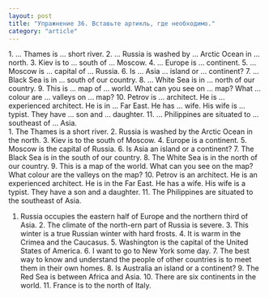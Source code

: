 ```yaml
---
layout: post
title: "Упражнение 36. Вставьте артикль, где необходимо."
category: "article"
---
```

<section class="question">
1. ... Thames is ... short river. 2. ... Russia is washed by ... Arctic Ocean in ... north. 3. Kiev is to ... south of ... Moscow. 4. ... Europe is ... continent. 5. ... Moscow is ... capital of ... Russia. 6. Is ... Asia ... island or ... continent? 7. ... Black Sea is in ... south of our country. 8. ... White Sea is in ... north of our country. 9. This is ... map of ... world. What can you see on ... map? What ... colour are ... valleys on ... map? 10. Petrov is ... architect. He is ... experienced architect. He is in ... Far East. He has ... wife. His wife is ... typist. They have ... son and ... daughter. 11. ... Philippines are situated to ... southeast of ... Asia.
</section>

<section class="answer">
1. The Thames is a short river. 2. Russia is washed by the Arctic Ocean in the north. 3. Kiev is to the south of Moscow. 4. Europe is a continent. 5. Moscow is the capital of Russia. 6. Is Asia an island or a continent? 7. The Black Sea is in the south of our country. 8. The White Sea is in the north of our country. 9. This is a map of the world. What can you see on the map? What colour are the valleys on the map? 10. Petrov is an architect. He is an experienced architect. He is in the Far East. He has a wife. His wife is a typist. They have a son and a daughter. 11. The Philippines are situated to the southeast of Asia.

1. Russia occupies the eastern half of Europe and the northern third of Asia. 2. The climate of the north-ern part of Russia is severe. 3. This winter is a true Russian winter with hard frosts. 4. It is warm in the Crimea and the Caucasus. 5. Washington is the capital of the United States of America. 6. I want to go to New York some day. 7. The best way to know and understand the people of other countries is to meet them in their own homes. 8. Is Australia an island or a continent? 9. The Red Sea is between Africa and Asia. 10. There are six continents in the world. 11. France is to the north of Italy.
</section>
